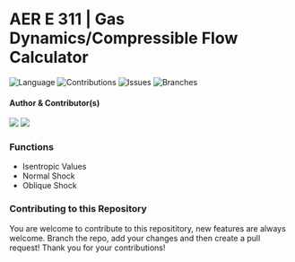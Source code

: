 # AER E 311 | Gas Dynamics/Compressible Flow Calculator

![Language](https://img.shields.io/badge/language-MATLAB-lightblue.svg) ![Contributions ](https://img.shields.io/badge/contributions-welcome-green.svg?style=flat) ![Issues](https://img.shields.io/github/issues/torohangupta/aere311-generalcalculator?color=yellow) ![Branches](https://img.shields.io/github/forks/torohangupta/aere311-generalcalculator?label=branches)

#### Author & Contributor(s)
![](https://img.shields.io/badge/Author-Rohan%20Gupta-red)
![](https://img.shields.io/badge/Contributor-Andy%20Hammer-green)

### Functions
- Isentropic Values
- Normal Shock
- Oblique Shock

### Contributing to this Repository
You are welcome to contribute to this reposititory, new features are always welcome. Branch the repo, add your changes and then create a pull request! Thank you for your contributions!
